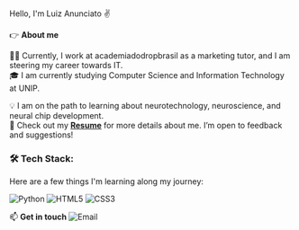 Hello, I'm Luiz Anunciato ✌️

👉 **About me**

👨‍💻 Currently, I work at academiadodropbrasil as a marketing tutor, and I am steering my career towards IT.  
🎓 I am currently studying Computer Science and Information Technology at UNIP.  

💡 I am on the path to learning about neurotechnology, neuroscience, and neural chip development.  
📄 Check out my [**Resume**](https://drive.google.com/file/d/1uNdgsLwClp_OsWxQkYuN39pey8EmwOT3/view?usp=sharing) for more details about me. I’m open to feedback and suggestions!  

### 🛠️ Tech Stack:
Here are a few things I'm learning along my journey:

![Python](https://img.shields.io/badge/Python-3776AB?style=for-the-badge&logo=python&logoColor=white)
![HTML5](https://img.shields.io/badge/HTML5-E34F26?style=for-the-badge&logo=html5&logoColor=white)
![CSS3](https://img.shields.io/badge/CSS3-1572B6?style=for-the-badge&logo=css3&logoColor=white)

📫 **Get in touch**
![Email](https://img.shields.io/badge/mcluizspessoal@gmail.com-4285F4?style=for-the-badge&logo=gmail&logoColor=white)
